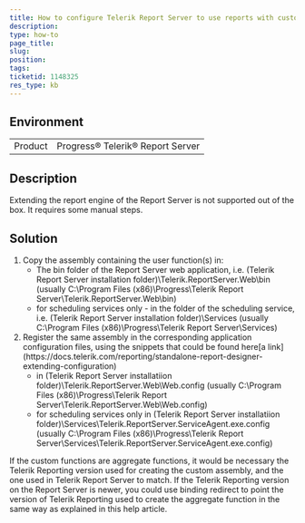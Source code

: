 ```yaml
---
title: How to configure Telerik Report Server to use reports with custom functions
description: 
type: how-to
page_title: 
slug: 
position: 
tags: 
ticketid: 1148325
res_type: kb
---
```


## Environment
<table>
	<tr>
		<td>Product</td>
		<td>Progress® Telerik® Report Server</td>
	</tr>
</table>


## Description
Extending the report engine of the Report Server is not supported out of the box. It requires some manual steps.

## Solution

<ol>
	<li>Copy the assembly containing the user function(s) in:
		<ul>
			<li>
				The bin folder of the Report Server web application, i.e. (Telerik Report Server installation folder)\Telerik.ReportServer.Web\bin (usually C:\Program Files (x86)\Progress\Telerik Report Server\Telerik.ReportServer.Web\bin)
			</li>
			<li>
				for scheduling services only - in the folder of the scheduling service, i.e. (Telerik Report Server installation folder)\Services (usually C:\Program Files (x86)\Progress\Telerik Report Server\Services)
			</li>
		</ul>
	</li>
	<li>Register the same assembly in the corresponding application configuration files, using the snippets that could be found here[a link](https://docs.telerik.com/reporting/standalone-report-designer-extending-configuration)
		<ul>
			<li>
				in (Telerik Report Server installatiion folder)\Telerik.ReportServer.Web\Web.config (usually C:\Program Files (x86)\Progress\Telerik Report Server\Telerik.ReportServer.Web\Web.config)
			</li>
			<li>
				for scheduling services only in (Telerik Report Server installatiion folder)\Services\Telerik.ReportServer.ServiceAgent.exe.config (usually C:\Program Files (x86)\Progress\Telerik Report Server\Services\Telerik.ReportServer.ServiceAgent.exe.config)
			</li>
		</ul>
	</li>
</ol>

If the custom functions are aggregate functions, it would be necessary the Telerik Reporting version used for creating the custom assembly, and the one used in Telerik Report Server to match. If the Telerik Reporting version on the Report Server is newer, you could use binding redirect to point the version of Telerik Reporting used to create the aggregate function in the same way as explained in this help article.

